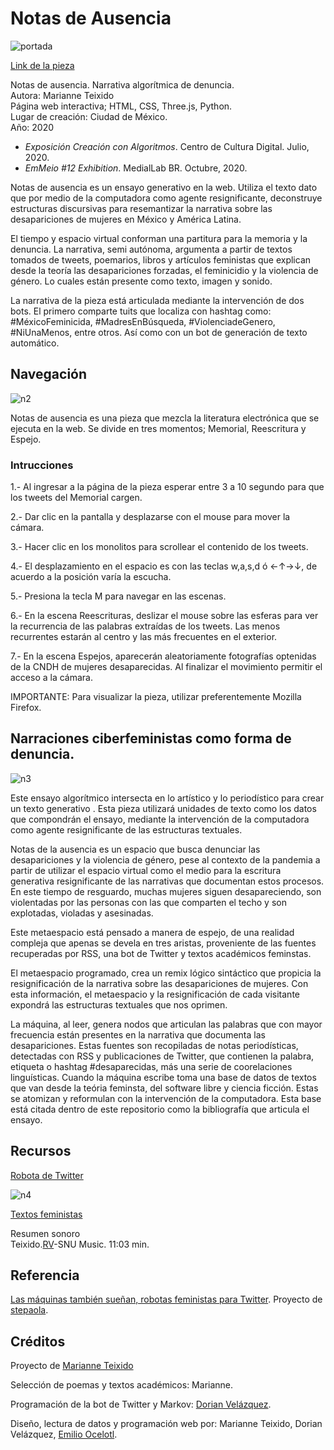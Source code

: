 # Notas de Ausencia

![portada](https://github.com/MarianneTeixido/notasdeausencia/blob/master/img/notas02.png)


[Link de la pieza](https://notasdeausencia.cc)


Notas de ausencia. Narrativa algorítmica de denuncia.  
Autora: Marianne Teixido  
Página web interactiva; HTML, CSS, Three.js, Python.   
Lugar de creación: Ciudad de México.   
Año: 2020 

- _Exposición Creación con Algoritmos_. Centro de Cultura Digital. Julio, 2020. 
- _EmMeio #12 Exhibition_. MedialLab BR. Octubre, 2020.


Notas de ausencia es un ensayo generativo en la web. Utiliza el texto dato que por medio de la computadora como agente resignificante, deconstruye estructuras discursivas para resemantizar la narrativa sobre las desapariciones de mujeres en México y América Latina. 

El tiempo y espacio virtual conforman una partitura para la memoria y la denuncia. La narrativa, semi autónoma, argumenta a partir de textos tomados de tweets, poemarios, libros y artículos feministas que explican desde la teoría las desapariciones forzadas, el feminicidio y la violencia de género. Lo cuales están presente como texto, imagen y sonido. 

La narrativa de la pieza está articulada mediante la intervención de dos bots. El primero comparte tuits que localiza con hashtag como: #MéxicoFeminicida, #MadresEnBúsqueda, #ViolenciadeGenero, #NiUnaMenos, entre otros. Así como con un bot de generación de texto automático. 

## Navegación

![n2](https://github.com/MarianneTeixido/notasdeausencia/blob/master/img/notas03.png)

Notas de ausencia es una pieza que mezcla la literatura electrónica que se ejecuta en la web. Se divide en tres momentos; Memorial, Reescritura y Espejo. 

### Intrucciones

1.- Al ingresar a la página de la pieza esperar entre 3 a 10 segundo para que los tweets del Memorial cargen. 

2.- Dar clic en la pantalla y desplazarse con el mouse para mover la cámara. 

3.- Hacer clic en los monolitos para scrollear el contenido de los tweets. 

4.- El desplazamiento en el espacio es con las teclas w,a,s,d ó ←↑→↓, de acuerdo a la posición varía la escucha.

5.- Presiona la tecla M para navegar en las escenas. 

6.- En la escena Reescrituras, deslizar el mouse sobre las esferas para ver la recurrencia de las palabras extraídas de los tweets. Las menos recurrentes estarán al centro y las más frecuentes en el exterior. 

7.- En la escena Espejos, aparecerán aleatoriamente fotografías optenidas de la CNDH de mujeres desaparecidas. Al finalizar el movimiento permitir el acceso a la cámara.  

IMPORTANTE: Para visualizar la pieza, utilizar preferentemente Mozilla Firefox. 

## Narraciones ciberfeministas como forma de denuncia.  

![n3](https://github.com/MarianneTeixido/notasdeausencia/blob/master/img/notas04.png)


Este ensayo algorítmico intersecta en lo artístico y lo
periodístico para crear un texto generativo . Esta pieza utilizará unidades de texto como los datos que compondrán el ensayo, mediante la intervención de la computadora como agente resignificante de las estructuras textuales. 

Notas de la ausencia es un espacio que busca denunciar las desapariciones y la violencia de género, pese al contexto de la pandemia a partir de utilizar el espacio virtual como el medio para la escritura generativa resignificante de las narrativas que documentan estos procesos. En este tiempo de resguardo, muchas mujeres siguen desapareciendo, son violentadas por las personas con las que comparten el techo y son explotadas, violadas y asesinadas. 

Este metaespacio está pensado a manera de espejo, de una realidad compleja que apenas se devela en tres aristas, proveniente de las fuentes recuperadas por RSS, una bot de Twitter y textos académicos feminstas. 

El metaespacio programado, crea un remix lógico sintáctico que propicia la resignificación de la narrativa sobre las desapariciones de mujeres. Con esta información, el metaespacio y la resignificación de cada visitante expondrá las estructuras textuales que nos oprimen. 

La máquina, al leer, genera nodos que articulan las palabras que con mayor frecuencia están presentes en la narrativa que documenta las desapariciones. 
Estas fuentes son recopiladas de notas periodísticas, detectadas con RSS y publicaciones de Twitter, que contienen la palabra, etiqueta o hashtag #desaparecidas, más una serie de coorelaciones linguísticas. Cuando la máquina escribe toma una base de datos de textos que van desde la teória feminsta, del software libre y ciencia ficción. Estas se atomizan y reformulan con la intervención de la computadora. Esta base está citada dentro de este repositorio como la bibliografía que articula el ensayo. 


## Recursos

[Robota de Twitter ](https://twitter.com/notasausencia)  

![n4](https://github.com/MarianneTeixido/notasdeausencia/blob/master/img/twitter.png)

[Textos feministas](https://github.com/MarianneTeixido/notasdeausencia/tree/master/textos)  

Resumen sonoro  
Teixido.[RV](https://snumusic.bandcamp.com/track/rv)-SNU Music. 11:03 min. 

## Referencia
  
[Las máquinas también sueñan, robotas feministas para Twitter](https://github.com/stepaola/La-robota-feminista/blob/master/Taller.md). Proyecto de [stepaola](https://github.com/stepaola).   

## Créditos 

Proyecto de [Marianne Teixido](https://marianneteixido.github.io/)

Selección de poemas y textos académicos: Marianne. 

Programación de la bot de Twitter y Markov: [Dorian Velázquez](https://github.com/rexmalebka). 

Diseño, lectura de datos y programación web por: Marianne Teixido, Dorian Velázquez, [Emilio Ocelotl](https://emilioocelotl.github.io). 









